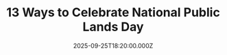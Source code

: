 ---
title: "13 Ways to Celebrate National Public Lands Day"
date: 2025-09-25T18:20:00.000Z
category: Human Kindness
externalLink: "https://www.goodgoodgood.co/articles/how-to-celebrate-national-public-lands-day"
image: ""
excerpt: "September 27 is National Public Lands Day! Here's a guide to celebrating and protecting America's beloved natural spaces.…"
---